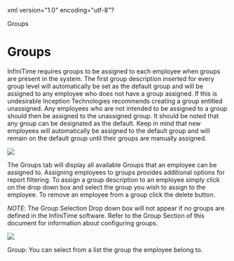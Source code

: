 xml version="1.0" encoding="utf-8"?





Groups




# Groups

InfiniTime requires groups to be assigned to each employee when groups are present in the system. The first group description inserted for every group level will automatically be set as the default group and will be assigned to any employee who does not have a group assigned. If this is undesirable Inception Technologies recommends creating a group entitled unassigned. Any employees who are not intended to be assigned to a group should then be assigned to the unassigned group. It should be noted that any group can be designated as the default. Keep in mind that new employees will automatically be assigned to the default group and will remain on the default group until their groups are manually assigned.

![](/img/image-404.png)

The Groups tab will display all available Groups that an employee can be assigned to. Assigning employees to groups provides additional options for report filtering. To assign a group description to an employee simply click on the drop down box and select the group you wish to assign to the employee. To remove an employee from a group click the delete button.

*NOTE*: The Group Selection Drop down box will not appear if no groups are defined in the InfiniTime software. Refer to the Group Section of this document for information about configuring groups.

![](/img/image-404.png)

Group: You can select from a list the group the employee belong to.